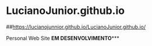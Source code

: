 # LucianoJunior.github.io

##https://lucianojunnior.github.io/LucianoJunior.github.io/


Personal Web Site
**EM DESENVOLVIMENTO*****
